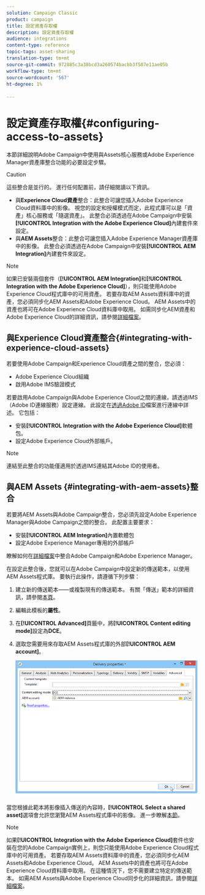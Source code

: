 ```yaml
---
solution: Campaign Classic
product: campaign
title: 設定資產存取權
description: 設定資產存取權
audience: integrations
content-type: reference
topic-tags: asset-sharing
translation-type: tm+mt
source-git-commit: 972885c3a38bcd3a260574bacbb3f507e11ae05b
workflow-type: tm+mt
source-wordcount: '567'
ht-degree: 1%

---
```



# 設定資產存取權{#configuring-access-to-assets}

本節詳細說明Adobe Campaign中使用與Assets核心服務或Adobe Experience Manager資產庫整合功能的必要設定步驟。

>[!CAUTION]
>
>這些整合是並行的。 進行任何配置前，請仔細閱讀以下資訊。

* 與&#x200B;**Experience Cloud資產**&#x200B;整合：此整合可讓您插入Adobe Experience Cloud資料庫中的影像。 視您的設定和授權模式而定，此程式庫可以是「資產」核心服務或「隨選資產」。 此整合必須透過在Adobe Campaign中安裝&#x200B;**[!UICONTROL Integration with the Adobe Experience Cloud]**&#x200B;內建套件來設定。
* 與&#x200B;**AEM Assets**&#x200B;整合：此整合可讓您插入Adobe Experience Manager資產庫中的影像。 此整合必須透過在Adobe Campaign中安裝&#x200B;**[!UICONTROL AEM Integration]**&#x200B;內建套件來設定。

>[!NOTE]
>
>如果已安裝兩個套件（**[!UICONTROL AEM Integration]**&#x200B;和&#x200B;**[!UICONTROL Integration with the Adobe Experience Cloud]**），則只能使用Adobe Experience Cloud程式庫中的可用資產。 若要存取AEM Assets資料庫中的資產，您必須同步化AEM Assets和Adobe Experience Cloud。 AEM Assets中的資產也將可在Adobe Experience Cloud資料庫中取用。 如需同步化AEM資產和Adobe Experience Cloud的詳細資訊，請參閱[詳細檔案](https://docs.adobe.com/docs/en/aod/overview/collaborating/aem-assets-aod-sync.html)。

## 與Experience Cloud資產整合{#integrating-with-experience-cloud-assets}

若要使用Adobe Campaign和Experience Cloud資產之間的整合，您必須：

* Adobe Experience Cloud組織
* 啟用Adobe IMS驗證模式

若要啟用Adobe Campaign與Adobe Experience Cloud之間的連線，請透過IMS（Adobe ID連線服務）設定連線。 此設定在[透過Adobe ID](../../integrations/using/about-adobe-id.md)檔案進行連線中詳述。 它包括：

* 安裝&#x200B;**[!UICONTROL Integration with the Adobe Experience Cloud]**&#x200B;軟體包。
* 設定Adobe Experience Cloud外部帳戶。

>[!NOTE]
>
>連結至此整合的功能僅適用於透過IMS連結其Adobe ID的使用者。

## 與AEM Assets {#integrating-with-aem-assets}整合

若要將AEM Assets與Adobe Campaign整合，您必須先設定Adobe Experience Manager與Adobe Campaign之間的整合。 此配置主要要求：

* 安裝&#x200B;**[!UICONTROL AEM Integration]**&#x200B;內置軟體包
* 設定Adobe Experience Manager專用的外部帳戶

瞭解如何在[詳細檔案](../../integrations/using/about-adobe-experience-manager.md)中整合Adobe Campaign和Adobe Experience Manager。

在設定此整合後，您就可以在Adobe Campaign中設定新的傳送範本，以使用AEM Assets程式庫。 要執行此操作，請遵循下列步驟：

1. 建立新的傳送範本——或複製現有的傳送範本。 有關「傳送」範本的詳細資訊，請參閱[本頁](../../delivery/using/about-templates.md)。
1. 編輯此模板的&#x200B;**屬性**。
1. 在&#x200B;**[!UICONTROL Advanced]**&#x200B;頁籤中，將&#x200B;**[!UICONTROL Content editing mode]**&#x200B;設定為&#x200B;**DCE**。
1. 選取您需要用來存取AEM Assets程式庫的外部&#x200B;**[!UICONTROL AEM account]**。

   ![](assets/dam_aem_assets1.png)

當您根據此範本將影像插入傳送的內容時，**[!UICONTROL Select a shared asset]**&#x200B;選項會允許您瀏覽AEM Assets程式庫中的影像。 進一步瞭解[本節](../../integrations/using/inserting-a-shared-asset.md)。

>[!NOTE]
>
>如果&#x200B;**[!UICONTROL Integration with the Adobe Experience Cloud]**&#x200B;套件也安裝在您的Adobe Campaign實例上，則您只能使用Adobe Experience Cloud程式庫中的可用資產。 若要存取AEM Assets資料庫中的資產，您必須同步化AEM Assets和Adobe Experience Cloud。 AEM Assets中的資產也將可在Adobe Experience Cloud資料庫中取用。 在這種情況下，您不需要建立特定的傳送範本。 如需AEM Assets與Adobe Experience Cloud同步化的詳細資訊，請參閱[詳細檔案](https://docs.adobe.com/docs/en/aod/overview/collaborating/aem-assets-aod-sync.html)。

